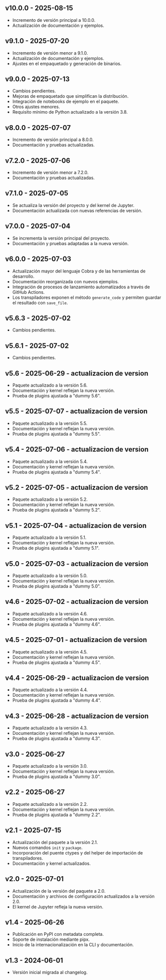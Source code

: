 ## v10.0.0 - 2025-08-15
- Incremento de versión principal a 10.0.0.
- Actualización de documentación y ejemplos.

## v9.1.0 - 2025-07-20
- Incremento de versión menor a 9.1.0.
- Actualización de documentación y ejemplos.
- Ajustes en el empaquetado y generación de binarios.

## v9.0.0 - 2025-07-13
- Cambios pendientes.
- Mejoras de empaquetado que simplifican la distribución.
- Integración de notebooks de ejemplo en el paquete.
- Otros ajustes menores.
- Requisito mínimo de Python actualizado a la versión 3.8.

## v8.0.0 - 2025-07-07
- Incremento de versión principal a 8.0.0.
- Documentación y pruebas actualizadas.

## v7.2.0 - 2025-07-06
- Incremento de versión menor a 7.2.0.
- Documentación y pruebas actualizadas.

## v7.1.0 - 2025-07-05
- Se actualiza la versión del proyecto y del kernel de Jupyter.
- Documentación actualizada con nuevas referencias de versión.

## v7.0.0 - 2025-07-04
- Se incrementa la versión principal del proyecto.
- Documentación y pruebas adaptadas a la nueva versión.

## v6.0.0 - 2025-07-03
- Actualización mayor del lenguaje Cobra y de las herramientas de desarrollo.
- Documentación reorganizada con nuevos ejemplos.
- Integración de procesos de lanzamiento automatizados a través de GitHub Actions.
- Los transpiladores exponen el método `generate_code` y permiten guardar el resultado con `save_file`.

## v5.6.3 - 2025-07-02
- Cambios pendientes.

## v5.6.1 - 2025-07-02
- Cambios pendientes.

## v5.6 - 2025-06-29 - actualizacion de version
- Paquete actualizado a la versión 5.6.
- Documentación y kernel reflejan la nueva versión.
- Prueba de plugins ajustada a "dummy 5.6".

## v5.5 - 2025-07-07 - actualizacion de version
- Paquete actualizado a la versión 5.5.
- Documentación y kernel reflejan la nueva versión.
- Prueba de plugins ajustada a "dummy 5.5".

## v5.4 - 2025-07-06 - actualizacion de version
- Paquete actualizado a la versión 5.4.
- Documentación y kernel reflejan la nueva versión.
- Prueba de plugins ajustada a "dummy 5.4".

## v5.2 - 2025-07-05 - actualizacion de version
- Paquete actualizado a la versión 5.2.
- Documentación y kernel reflejan la nueva versión.
- Prueba de plugins ajustada a "dummy 5.2".

## v5.1 - 2025-07-04 - actualizacion de version
- Paquete actualizado a la versión 5.1.
- Documentación y kernel reflejan la nueva versión.
- Prueba de plugins ajustada a "dummy 5.1".

## v5.0 - 2025-07-03 - actualizacion de version
- Paquete actualizado a la versión 5.0.
- Documentación y kernel reflejan la nueva versión.
- Prueba de plugins ajustada a "dummy 5.0".

## v4.6 - 2025-07-02 - actualizacion de version
- Paquete actualizado a la versión 4.6.
- Documentación y kernel reflejan la nueva versión.
- Prueba de plugins ajustada a "dummy 4.6".

## v4.5 - 2025-07-01 - actualizacion de version
- Paquete actualizado a la versión 4.5.
- Documentación y kernel reflejan la nueva versión.
- Prueba de plugins ajustada a "dummy 4.5".

## v4.4 - 2025-06-29 - actualizacion de version
- Paquete actualizado a la versión 4.4.
- Documentación y kernel reflejan la nueva versión.
- Prueba de plugins ajustada a "dummy 4.4".

## v4.3 - 2025-06-28 - actualizacion de version
- Paquete actualizado a la versión 4.3.
- Documentación y kernel reflejan la nueva versión.
- Prueba de plugins ajustada a "dummy 4.3".

## v3.0 - 2025-06-27
- Paquete actualizado a la versión 3.0.
- Documentación y kernel reflejan la nueva versión.
- Prueba de plugins ajustada a "dummy 3.0".

## v2.2 - 2025-06-27
- Paquete actualizado a la versión 2.2.
- Documentación y kernel reflejan la nueva versión.
- Prueba de plugins ajustada a "dummy 2.2".

## v2.1 - 2025-07-15
- Actualización del paquete a la versión 2.1.
- Nuevos comandos `init` y `package`.
- Incorporación del puente ctypes y del helper de importación de transpiladores.
- Documentación y kernel actualizados.

## v2.0 - 2025-07-01
- Actualización de la versión del paquete a 2.0.
- Documentación y archivos de configuración actualizados a la versión 2.0.
- El kernel de Jupyter refleja la nueva versión.

## v1.4 - 2025-06-26
- Publicación en PyPI con metadata completa.
- Soporte de instalación mediante pipx.
- Inicio de la internacionalización en la CLI y documentación.

## v1.3 - 2024-06-01
- Versión inicial migrada al changelog.
